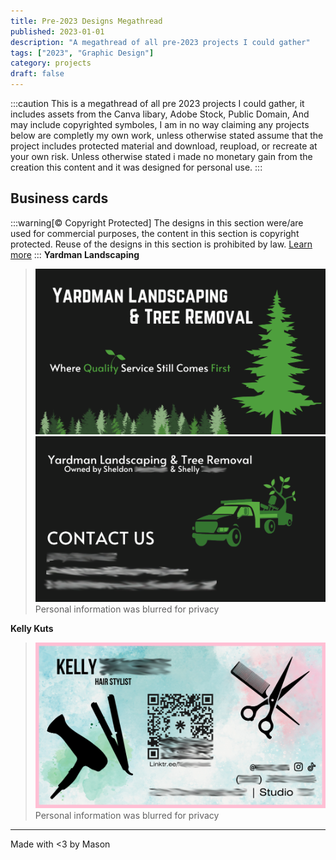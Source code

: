 ```yaml
---
title: Pre-2023 Designs Megathread
published: 2023-01-01  
description: "A megathread of all pre-2023 projects I could gather"    
tags: ["2023", "Graphic Design"]  
category: projects  
draft: false
---
```

:::caution
This is a megathread of all pre 2023 projects I could gather, it includes assets from the Canva libary, Adobe Stock, Public Domain, And may include copyrighted symboles, I am in no way claiming any projects below are completly my own work, unless otherwise stated assume that the project includes protected material and download, reupload, or recreate at your own risk. Unless otherwise stated i made no monetary gain from the creation this content and it was designed for personal use.
:::
## Business cards
:::warning[© Copyright Protected]
The designs in this section were/are used for commercial purposes, the content in this section is copyright protected. Reuse of the designs in this section is prohibited by law. [Learn more](https://en.wikipedia.org/wiki/Copyright)
:::
**Yardman Landscaping**
>![Yardman1](https://github.com/11ason/Sitefiles/blob/main/Cards/2024_Yardman_Card_1.png?raw=true)
>![Yardman2](https://github.com/11ason/Sitefiles/blob/main/Cards/2024_Yardman_Card_2.png?raw=true)
>Personal information was blurred for privacy

**Kelly Kuts**
>![Kelly1](https://github.com/11ason/Sitefiles/blob/main/Cards/2024_Kelly_Card.png?raw=true)
>Personal information was blurred for privacy


---

Made with <3 by Mason
